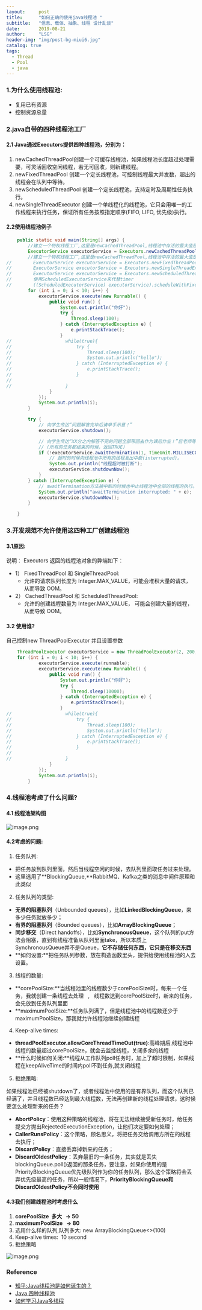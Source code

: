 ```yaml
---
layout:     post
title:      "如何正确的使用java线程池 "
subtitle:   "信息、载体、抽象、线程 设计乱谈"
date:       2019-08-21
author:     "LSG"
header-img: "img/post-bg-miui6.jpg"
catalog: true
tags:
  - Thread
  - Pool
  - java
---
```


### 1.为什么使用线程池:
- 复用已有资源
- 控制资源总量

### 2.java自带的四种线程池工厂
#### 2.1 Java通过Executors提供四种线程池，分别为：

1. newCachedThreadPool创建一个可缓存线程池，如果线程池长度超过处理需要，可灵活回收空闲线程，若无可回收，则新建线程。
1. newFixedThreadPool 创建一个定长线程池，可控制线程最大并发数，超出的线程会在队列中等待。
1. newScheduledThreadPool 创建一个定长线程池，支持定时及周期性任务执行。
1. newSingleThreadExecutor 创建一个单线程化的线程池，它只会用唯一的工作线程来执行任务，保证所有任务按照指定顺序(FIFO, LIFO, 优先级)执行。

#### 2.2使用线程池例子

```java
    public static void main(String[] args) {
        //建立一个特权线程工厂,这里是newCachedThreadPool,线程池中存活的最大值是无限大
        ExecutorService executorService = Executors.newCachedThreadPool(Executors.privilegedThreadFactory());
        //建立一个特权线程工厂,这里是newCachedThreadPool,线程池中存活的最大值是通过自己设定的
//        ExecutorService executorService = Executors.newFixedThreadPool(5, Executors.privilegedThreadFactory());
//        ExecutorService executorService = Executors.newSingleThreadExecutor();
//        ExecutorService executorService = Executors.newScheduledThreadPool(5, Executors.privilegedThreadFactory());
//        使用ScheduledExecutorService来代替timer
//        ((ScheduledExecutorService) executorService).scheduleWithFixedDelay(, , , )
        for (int i = 0; i < 10; i++) {
            executorService.execute(new Runnable() {
                public void run() {
                    System.out.println("你好");
                    try {
                        Thread.sleep(100);
                    } catch (InterruptedException e) {
                        e.printStackTrace();
                    }
//                    while(true){
//                        try {
//                            Thread.sleep(100);
//                            System.out.println("hello");
//                        } catch (InterruptedException e) {
//                            e.printStackTrace();
//                        }
//
//                    }
                }
            });
            System.out.println(i);
        }

        try {
            // 向学生传达“问题解答完毕后请举手示意！”
            executorService.shutdown();

            // 向学生传达“XX分之内解答不完的问题全部带回去作为课后作业！”后老师等待学生答题
            // (所有的任务都结束的时候，返回TRUE)
            if (!executorService.awaitTermination(1, TimeUnit.MILLISECONDS)) {
                // 超时的时候向线程池中所有的线程发出中断(interrupted)。
                System.out.println("线程超时被打断");
                executorService.shutdownNow();
            }
        } catch (InterruptedException e) {
            // awaitTermination方法被中断的时候也中止线程池中全部的线程的执行。
            System.out.println("awaitTermination interrupted: " + e);
            executorService.shutdownNow();
        }

    }
```

### 3.开发规范不允许使用这四种工厂创建线程池
#### 3.1原因:
说明： Executors 返回的线程池对象的弊端如下：

- 1） FixedThreadPool 和 SingleThreadPool:
  - 允许的请求队列长度为 Integer.MAX_VALUE，可能会堆积大量的请求，从而导致 OOM。
- 2） CachedThreadPool 和 ScheduledThreadPool:
  - 允许的创建线程数量为 Integer.MAX_VALUE， 可能会创建大量的线程，从而导致 OOM。
#### 3.2 使用谁?
自己控制new ThreadPoolExecutor 并且设置参数

```java
    ThreadPoolExecutor executorService = new ThreadPoolExecutor(2, 200, 1, TimeUnit.MILLISECONDS, new ArrayBlockingQueue<>(1));
    for (int i = 0; i < 10; i++) {
            executorService.execute(runnable);
            executorService.execute(new Runnable() {
                public void run() {
                    System.out.println("你好");
                    try {
                        Thread.sleep(10000);
                    } catch (InterruptedException e) {
                        e.printStackTrace();
                    }
//                    while(true){
//                        try {
//                            Thread.sleep(100);
//                            System.out.println("hello");
//                        } catch (InterruptedException e) {
//                            e.printStackTrace();
//                        }
//
//                    }
                }
            });
            System.out.println(i);
        }
```

### 4.线程池考虑了什么问题?

#### 4.1 线程池架构图
![image.png](https://cdn.nlark.com/yuque/0/2020/png/152121/1578909982785-8c875977-7287-48d4-bc04-c4a3d3eb0d20.png#align=left&display=inline&height=306&name=image.png&originHeight=306&originWidth=386&size=99026&status=done&style=none&width=386)
#### 4.2考虑的问题:

1. 任务队列:
  - 把任务放到队列里面，然后当线程空闲的时候，去队列里面取任务过来处理。
  - 这里选用了**BlockingQueue,**RabbitMQ、Kafka之类的消息中间件原理和此类似
2. 任务队列的类型:
  - **无界的阻塞队列**（Unbounded queues），比如**LinkedBlockingQueue**，来多少任务就放多少；
  - **有界的阻塞队列**（Bounded queues），比如**ArrayBlockingQueue**；
  - **同步移交**（Direct handoffs），比如**SynchronousQueue**，这个队列的put方法会阻塞，直到有线程准备从队列里面take，所以本质上SynchronousQueue并不是Queue，**它不存储任何东西，它只是在移交东西**
  - **如何设置:**把任务队列参数，放在构造函数里头，提供给使用线程池的人去设置。
3. 线程的数量:
  - **corePoolSize:**当线程池里的线程数少于corePoolSize时，每来一个任务，我就创建一条线程去处理   ,   线程数达到corePoolSize时，新来的任务，会先放到任务队列里面
  - **maximumPoolSize:**任务队列满了，但是线程池中的线程数还少于maximumPoolSize，那我就允许线程池继续创建线程
4. Keep-alive times:
  - **threadPoolExecutor.allowCoreThreadTimeOut(true)**:高峰期后,线程池中线程的数量超过corePoolSize，就会去监控线程，关闭多余的线程
  - **什么时候如何关闭:**线程从工作队列poll任务时，加上了超时限制，如果线程在keepAliveTime的时间内poll不到任务,就关闭线程
5. 拒绝策略:

如果线程池已经被shutdown了，或者线程池中使用的是有界队列，而这个队列已经满了，并且线程数已经达到最大线程数，无法再创建新的线程处理请求，这时候要怎么处理新来的任务？

  - **AbortPolicy**：使用这种策略的线程池，将在无法继续接受新任务时，给任务提交方抛出RejectedExecutionException，让他们决定要如何处理；
  - **CallerRunsPolicy**：这个策略，顾名思义，将把任务交给调用方所在的线程去执行；
  - **DiscardPolicy**：直接丢弃掉新来的任务；
  - **DiscardOldestPolicy**：丢弃最旧的一条任务，其实就是丢失blockingQueue.poll()返回的那条任务，要注意，如果你使用的是PriorityBlockingQueue优先级队列作为你的任务队列，那么这个策略将会丢弃优先级最高的任务，所以一般情况下，**PriorityBlockingQueue和DiscardOldestPolicy不会同时使用**

#### 4.3我们创建线程池时考虑什么

1. **corePoolSize  多大   -> 50**
1. **maximumPoolSize   -> 80**
1. 选用什么样的队列,队列多大: new ArrayBlockingQueue<>(100)
1. Keep-alive times:  10 second  
1. 拒绝策略

![image.png](https://cdn.nlark.com/yuque/0/2020/png/152121/1578921015573-25cce350-c1d3-4f3c-8a4f-d92505eb573d.png#align=left&display=inline&height=105&name=image.png&originHeight=209&originWidth=1873&size=77176&status=done&style=none&width=936.5)

### Reference

- [知乎:Java线程池是如何诞生的？](https://zhuanlan.zhihu.com/p/35188214)
- [Java 四种线程池](https://www.cnblogs.com/shihaiming/p/6703459.html)
- [如何学习Java多线程](https://zhuanlan.zhihu.com/p/35382932)
